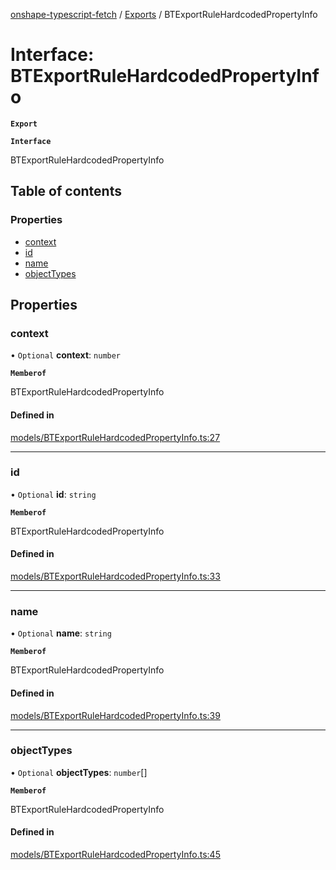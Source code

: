 [onshape-typescript-fetch](../README.md) / [Exports](../modules.md) / BTExportRuleHardcodedPropertyInfo

# Interface: BTExportRuleHardcodedPropertyInfo

**`Export`**

**`Interface`**

BTExportRuleHardcodedPropertyInfo

## Table of contents

### Properties

- [context](BTExportRuleHardcodedPropertyInfo.md#context)
- [id](BTExportRuleHardcodedPropertyInfo.md#id)
- [name](BTExportRuleHardcodedPropertyInfo.md#name)
- [objectTypes](BTExportRuleHardcodedPropertyInfo.md#objecttypes)

## Properties

### context

• `Optional` **context**: `number`

**`Memberof`**

BTExportRuleHardcodedPropertyInfo

#### Defined in

[models/BTExportRuleHardcodedPropertyInfo.ts:27](https://github.com/toebes/onshape-typescript-fetch/blob/3e11ae1/models/BTExportRuleHardcodedPropertyInfo.ts#L27)

___

### id

• `Optional` **id**: `string`

**`Memberof`**

BTExportRuleHardcodedPropertyInfo

#### Defined in

[models/BTExportRuleHardcodedPropertyInfo.ts:33](https://github.com/toebes/onshape-typescript-fetch/blob/3e11ae1/models/BTExportRuleHardcodedPropertyInfo.ts#L33)

___

### name

• `Optional` **name**: `string`

**`Memberof`**

BTExportRuleHardcodedPropertyInfo

#### Defined in

[models/BTExportRuleHardcodedPropertyInfo.ts:39](https://github.com/toebes/onshape-typescript-fetch/blob/3e11ae1/models/BTExportRuleHardcodedPropertyInfo.ts#L39)

___

### objectTypes

• `Optional` **objectTypes**: `number`[]

**`Memberof`**

BTExportRuleHardcodedPropertyInfo

#### Defined in

[models/BTExportRuleHardcodedPropertyInfo.ts:45](https://github.com/toebes/onshape-typescript-fetch/blob/3e11ae1/models/BTExportRuleHardcodedPropertyInfo.ts#L45)
